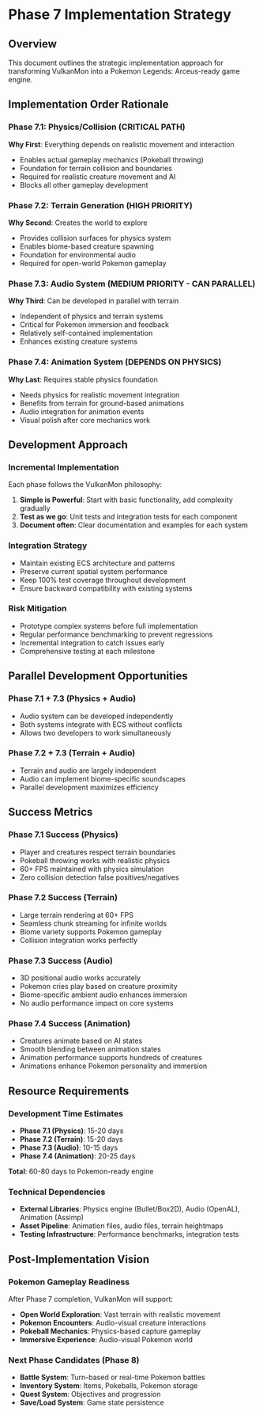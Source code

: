 # Phase 7 Implementation Strategy

## Overview
This document outlines the strategic implementation approach for transforming VulkanMon into a Pokemon Legends: Arceus-ready game engine.

## Implementation Order Rationale

### Phase 7.1: Physics/Collision (CRITICAL PATH)
**Why First**: Everything depends on realistic movement and interaction
- Enables actual gameplay mechanics (Pokeball throwing)
- Foundation for terrain collision and boundaries
- Required for realistic creature movement and AI
- Blocks all other gameplay development

### Phase 7.2: Terrain Generation (HIGH PRIORITY)
**Why Second**: Creates the world to explore
- Provides collision surfaces for physics system
- Enables biome-based creature spawning
- Foundation for environmental audio
- Required for open-world Pokemon gameplay

### Phase 7.3: Audio System (MEDIUM PRIORITY - CAN PARALLEL)
**Why Third**: Can be developed in parallel with terrain
- Independent of physics and terrain systems
- Critical for Pokemon immersion and feedback
- Relatively self-contained implementation
- Enhances existing creature systems

### Phase 7.4: Animation System (DEPENDS ON PHYSICS)
**Why Last**: Requires stable physics foundation
- Needs physics for realistic movement integration
- Benefits from terrain for ground-based animations
- Audio integration for animation events
- Visual polish after core mechanics work

## Development Approach

### Incremental Implementation
Each phase follows the VulkanMon philosophy:
1. **Simple is Powerful**: Start with basic functionality, add complexity gradually
2. **Test as we go**: Unit tests and integration tests for each component
3. **Document often**: Clear documentation and examples for each system

### Integration Strategy
- Maintain existing ECS architecture and patterns
- Preserve current spatial system performance
- Keep 100% test coverage throughout development
- Ensure backward compatibility with existing systems

### Risk Mitigation
- Prototype complex systems before full implementation
- Regular performance benchmarking to prevent regressions
- Incremental integration to catch issues early
- Comprehensive testing at each milestone

## Parallel Development Opportunities

### Phase 7.1 + 7.3 (Physics + Audio)
- Audio system can be developed independently
- Both systems integrate with ECS without conflicts
- Allows two developers to work simultaneously

### Phase 7.2 + 7.3 (Terrain + Audio)
- Terrain and audio are largely independent
- Audio can implement biome-specific soundscapes
- Parallel development maximizes efficiency

## Success Metrics

### Phase 7.1 Success (Physics)
- Player and creatures respect terrain boundaries
- Pokeball throwing works with realistic physics
- 60+ FPS maintained with physics simulation
- Zero collision detection false positives/negatives

### Phase 7.2 Success (Terrain)
- Large terrain rendering at 60+ FPS
- Seamless chunk streaming for infinite worlds
- Biome variety supports Pokemon gameplay
- Collision integration works perfectly

### Phase 7.3 Success (Audio)
- 3D positional audio works accurately
- Pokemon cries play based on creature proximity
- Biome-specific ambient audio enhances immersion
- No audio performance impact on core systems

### Phase 7.4 Success (Animation)
- Creatures animate based on AI states
- Smooth blending between animation states
- Animation performance supports hundreds of creatures
- Animations enhance Pokemon personality and immersion

## Resource Requirements

### Development Time Estimates
- **Phase 7.1 (Physics)**: 15-20 days
- **Phase 7.2 (Terrain)**: 15-20 days
- **Phase 7.3 (Audio)**: 10-15 days
- **Phase 7.4 (Animation)**: 20-25 days

**Total**: 60-80 days to Pokemon-ready engine

### Technical Dependencies
- **External Libraries**: Physics engine (Bullet/Box2D), Audio (OpenAL), Animation (Assimp)
- **Asset Pipeline**: Animation files, audio files, terrain heightmaps
- **Testing Infrastructure**: Performance benchmarks, integration tests

## Post-Implementation Vision

### Pokemon Gameplay Readiness
After Phase 7 completion, VulkanMon will support:
- **Open World Exploration**: Vast terrain with realistic movement
- **Pokemon Encounters**: Audio-visual creature interactions
- **Pokeball Mechanics**: Physics-based capture gameplay
- **Immersive Experience**: Audio-visual Pokemon world

### Next Phase Candidates (Phase 8)
- **Battle System**: Turn-based or real-time Pokemon battles
- **Inventory System**: Items, Pokeballs, Pokemon storage
- **Quest System**: Objectives and progression
- **Save/Load System**: Game state persistence